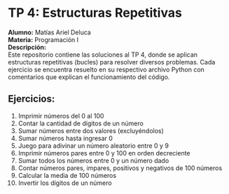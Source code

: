 # TP 4: Estructuras Repetitivas

**Alumno:** Matías Ariel Deluca  
**Materia:** Programación I  
**Descripción:**  
Este repositorio contiene las soluciones al TP 4, donde se aplican estructuras repetitivas (bucles) para resolver diversos problemas. Cada ejercicio se encuentra resuelto en su respectivo archivo Python con comentarios que explican el funcionamiento del código.

## Ejercicios:
1. Imprimir números del 0 al 100
2. Contar la cantidad de dígitos de un número
3. Sumar números entre dos valores (excluyéndolos)
4. Sumar números hasta ingresar 0
5. Juego para adivinar un número aleatorio entre 0 y 9
6. Imprimir números pares entre 0 y 100 en orden decreciente
7. Sumar todos los números entre 0 y un número dado
8. Contar números pares, impares, positivos y negativos de 100 números
9. Calcular la media de 100 números
10. Invertir los dígitos de un número

